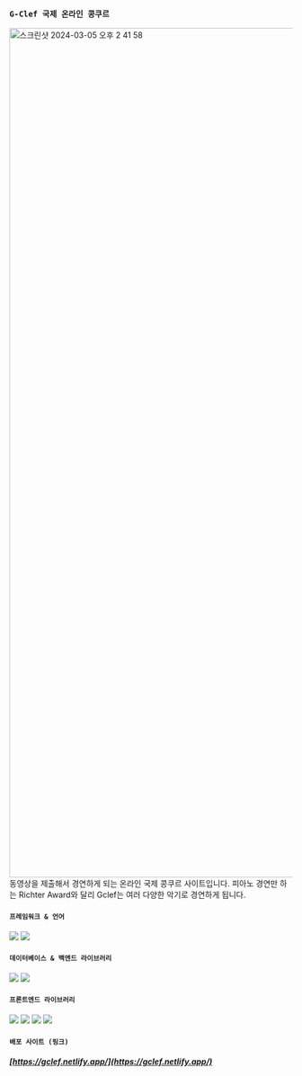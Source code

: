 ### `G-Clef 국제 온라인 콩쿠르`

<img width="1512" alt="스크린샷 2024-03-05 오후 2 41 58" src="https://github.com/JunDemi/gclef-rebuild/assets/26836516/4b5fc8fa-0924-440c-b61e-eb906669b1a8">
동영상을 제출해서 경연하게 되는 온라인 국제 콩쿠르 사이트입니다.
피아노 경연만 하는 Richter Award와 달리 Gclef는 여러 다양한 악기로 경연하게 됩니다.

#### `프레임워크 & 언어`
<img src="https://img.shields.io/badge/Next.js-000000?style=for-the-badge&logo=nextdotjs&logoColor=ffffff"/> <img src="https://img.shields.io/badge/TypeScript-3178C6?style=for-the-badge&logo=typescript&logoColor=ffffff"/>

#### `데이터베이스 & 백엔드 라이브러리`
<img src="https://img.shields.io/badge/PlanetScale-000000?style=for-the-badge&logo=planetscale&logoColor=ffffff"/> <img src="https://img.shields.io/badge/Prisma-2D3748?style=for-the-badge&logo=prisma&logoColor=ffffff"/>

#### `프론트엔드 라이브러리`
<img src="https://img.shields.io/badge/Tailwind CSS-06B6D4?style=for-the-badge&logo=tailwindcss&logoColor=ffffff"/> <img src="https://img.shields.io/badge/Framer Motion-0055FF?style=for-the-badge&logo=framer&logoColor=ffffff"/> <img src="https://img.shields.io/badge/React Query-FF4154?style=for-the-badge&logo=reactquery&logoColor=ffffff"/> <img src="https://img.shields.io/badge/React Hook Form-EC5990?style=for-the-badge&logo=reacthookform&logoColor=ffffff"/> 
#### `배포 사이트 (링크)`
##### [https://gclef.netlify.app/](https://gclef.netlify.app/)
